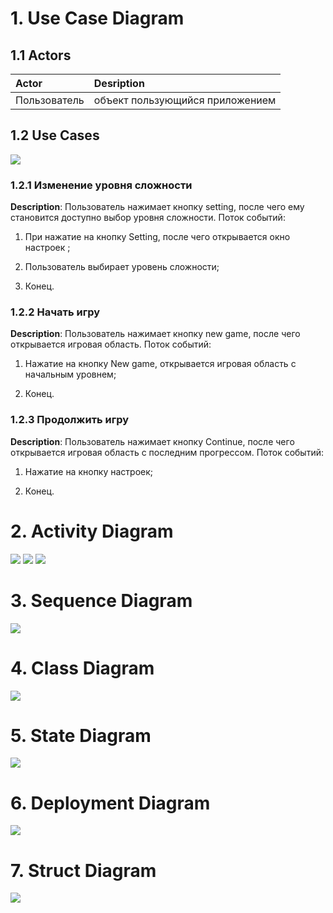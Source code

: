 # 1. Use Case Diagram

## 1.1 Actors 
  
  Actor | Desription
:-----|:----------
Пользователь  | объект пользующийся приложением

## 1.2 Use Cases
<img src="https://github.com/vasiliy-voronich/projecttritpo/blob/master/diagrams/use%20case%20(structuring%20template).png">

### 1.2.1 Изменение уровня сложности

**Description**: Пользователь нажимает кнопку setting, после чего ему становится доступно выбор уровня сложности. 
Поток событий:

1. При нажатие на кнопку Setting, после чего открывается окно настроек ;

2. Пользователь выбирает уровень сложности;

3. Конец.



### 1.2.2 Начать игру

**Description**: Пользователь нажимает кнопку new game,  после чего открывается игровая область.
Поток событий:

1. Нажатие на кнопку New game, открывается игровая область с начальным уровнем;

2. Конец.



### 1.2.3 Продолжить игру

**Description**: Пользователь нажимает кнопку Continue,  после чего открывается игровая область с последним прогрессом.
Поток событий:

1. Нажатие на кнопку настроек;

2. Конец.




# 2. Activity Diagram 

<img src="https://github.com/vasiliy-voronich/projecttritpo/blob/master/diagrams/ActivitySetting%20(1).png">

<img src="https://github.com/vasiliy-voronich/projecttritpo/blob/master/diagrams/continueActivity.png">

<img src="https://github.com/vasiliy-voronich/projecttritpo/blob/master/diagrams/newgameAct.png">

# 3. Sequence Diagram
<img src="https://github.com/vasiliy-voronich/projecttritpo/blob/master/diagrams/Sequence.png">


# 4. Class Diagram
<img src="https://github.com/vasiliy-voronich/projecttritpo/blob/master/diagrams/ClassDiagramNew.png">


# 5. State Diagram
<img src="https://github.com/vasiliy-voronich/projecttritpo/blob/master/diagrams/StateDiagramNew.png">


# 6. Deployment Diagram
<img src="https://github.com/vasiliy-voronich/projecttritpo/blob/master/diagrams/DeploymentDiagram.png">

# 7. Struct Diagram
<img src="https://github.com/vasiliy-voronich/projecttritpo/blob/master/diagrams/StractDiagram.png">

